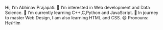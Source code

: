 Hi, I’m Abhinav Prajapati.
👀 I’m interested in Web development and Data Science.
🌱 I’m currently learning C++,C,Python and JavaScript.
🌱 In journey to master Web Design, I am also learning HTML and CSS.
😄 Pronouns: He/Him
